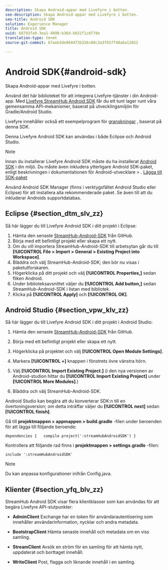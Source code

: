 ```yaml
---
description: Skapa Android-appar med Livefyre i botten.
seo-description: Skapa Android-appar med Livefyre i botten.
seo-title: Android SDK
solution: Experience Manager
title: Android SDK
uuid: 68793fa9-3ea1-4890-b36d-b631f1c6f7de
translation-type: tm+mt
source-git-commit: 67aeb3de964473b326c88c3a3f81ff48a6a12652

---
```



# Android SDK{#android-sdk}

Skapa Android-appar med Livefyre i botten.

Använd det här biblioteket för att integrera Livefyre-tjänster i din Android-app. Med [Livefyre StreamHub Android SDK](https://github.com/Livefyre/StreamHub-Android-SDK) får du ett tunt lager runt våra gemensamma API-mekanismer, baserat på utvecklingsmiljön för Gradle/Android Studio.

Livefyre innehåller också ett exempelprogram för [granskningar](https://github.com/Livefyre/StreamHub-iOS-Reviews-App) , baserat på denna SDK.

Denna Livefyre Android SDK kan användas i både Eclipse och Android Studio.

>[!NOTE]
>
>Innan du installerar Livefyre Android SDK måste du ha installerat [Android SDK](https://developer.android.com/sdk/index.html) i din miljö. Du måste även inkludera ytterligare Android SDK-paket, enligt beskrivningen i dokumentationen för Android-utvecklare > .
>[Lägga till SDK-paket](https://developer.android.com/sdk/installing/adding-packages.html)

Använd Android SDK Manager (finns i verktygsfältet Android Studio eller Eclipse) för att installera alla rekommenderade paket. Se även till att du inkluderar Androids supportdatabas.

## Eclipse {#section_dtm_slv_zz}

Så här lägger du till Livefyre Android SDK i ditt projekt i Eclipse:

1. Hämta den senaste [StreamHub-Android-SDK](https://github.com/Livefyre/StreamHub-Android-SDK) från GitHub.
1. Börja med ett befintligt projekt eller skapa ett nytt.
1. Om du vill importera StreamHub-Android-SDK till arbetsytan går du till **[!UICONTROL File > Import > General > Existing Project into Workspace]**.
1. Bläddra och välj StreamHub-Android-SDK; den bör nu visas i paketutforskaren.
1. Högerklicka på ditt projekt och välj **[!UICONTROL Properties,]** sedan fliken Android.
1. Under biblioteksavsnittet väljer du **[!UICONTROL Add button,]** sedan StreamHub-Android-SDK i listan med bibliotek.
1. Klicka på **[!UICONTROL Apply]** och **[!UICONTROL OK]**.

## Android Studio {#section_vpw_klv_zz}

Så här lägger du till Livefyre Android SDK i ditt projekt i Android Studio:

1. Hämta den senaste [StreamHub-Android-SDK](https://github.com/Livefyre/StreamHub-Android-SDK) från GitHub.
1. Börja med ett befintligt projekt eller skapa ett nytt.
1. Högerklicka på projektet och välj **[!UICONTROL Open Module Settings]**.
1. Markera **[!UICONTROL +]** knappen i fönstrets övre vänstra hörn.
1. Välj **[!UICONTROL Import Existing Project.]** (i den nya versionen av Android-studion hittar du **[!UICONTROL Import Existing Project]** under **[!UICONTROL More Modules]**.)

1. Bläddra och välj StreamHub-Android-SDK.

Android Studio kan begära att du konverterar SDK:n till en övertoningsversion; om detta inträffar väljer du **[!UICONTROL next]** sedan **[!UICONTROL finish]**.

Gå till **projektmappen > appmappen > build.gradle** -filen under beroenden för att lägga till följande beroende:

```
dependencies {   compile project(':streamHubAndroidSDK') } 
```

Kontrollera att följande rad finns i **projektmappen > settings.gradle** -filen:

```
include ':streamHubAndroidSDK' 
```

>[!NOTE]
>
>Du kan anpassa konfigurationer inifrån Config.java.

## Klienter {#section_yfq_blv_zz}

StreamHub Android SDK visar flera klientklasser som kan användas för att begära Livefyre API-slutpunkter:

* **AdminClient** Exchange har en token för användarautentisering som innehåller användarinformation, nycklar och andra metadata.

* **BootstrapClient** Hämta senaste innehåll och metadata om en viss samling.

* **StreamClient** Avsök en ström för en samling för att hämta nytt, uppdaterat och borttaget innehåll.

* **WriteClient** Post, flagga och liknande innehåll i en samling.

